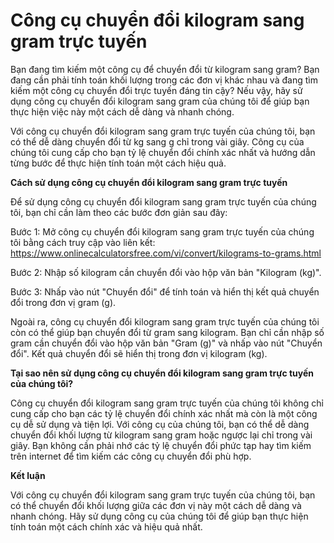 Công cụ chuyển đổi kilogram sang gram trực tuyến
================================================

Bạn đang tìm kiếm một công cụ để chuyển đổi từ kilogram sang gram? Bạn đang cần phải tính toán khối lượng trong các đơn vị khác nhau và đang tìm kiếm một công cụ chuyển đổi trực tuyến đáng tin cậy? Nếu vậy, hãy sử dụng công cụ chuyển đổi kilogram sang gram của chúng tôi để giúp bạn thực hiện việc này một cách dễ dàng và nhanh chóng.

Với công cụ chuyển đổi kilogram sang gram trực tuyến của chúng tôi, bạn có thể dễ dàng chuyển đổi từ kg sang g chỉ trong vài giây. Công cụ của chúng tôi cung cấp cho bạn tỷ lệ chuyển đổi chính xác nhất và hướng dẫn từng bước để thực hiện tính toán một cách hiệu quả.

**Cách sử dụng công cụ chuyển đổi kilogram sang gram trực tuyến**

Để sử dụng công cụ chuyển đổi kilogram sang gram trực tuyến của chúng tôi, bạn chỉ cần làm theo các bước đơn giản sau đây:

Bước 1: Mở công cụ chuyển đổi kilogram sang gram trực tuyến của chúng tôi bằng cách truy cập vào liên kết: <https://www.onlinecalculatorsfree.com/vi/convert/kilograms-to-grams.html>

Bước 2: Nhập số kilogram cần chuyển đổi vào hộp văn bản "Kilogram (kg)".

Bước 3: Nhấp vào nút "Chuyển đổi" để tính toán và hiển thị kết quả chuyển đổi trong đơn vị gram (g).

Ngoài ra, công cụ chuyển đổi kilogram sang gram trực tuyến của chúng tôi còn có thể giúp bạn chuyển đổi từ gram sang kilogram. Bạn chỉ cần nhập số gram cần chuyển đổi vào hộp văn bản "Gram (g)" và nhấp vào nút "Chuyển đổi". Kết quả chuyển đổi sẽ hiển thị trong đơn vị kilogram (kg).

**Tại sao nên sử dụng công cụ chuyển đổi kilogram sang gram trực tuyến của chúng tôi?**

Công cụ chuyển đổi kilogram sang gram trực tuyến của chúng tôi không chỉ cung cấp cho bạn các tỷ lệ chuyển đổi chính xác nhất mà còn là một công cụ dễ sử dụng và tiện lợi. Với công cụ của chúng tôi, bạn có thể dễ dàng chuyển đổi khối lượng từ kilogram sang gram hoặc ngược lại chỉ trong vài giây. Bạn không cần phải nhớ các tỷ lệ chuyển đổi phức tạp hay tìm kiếm trên internet để tìm kiếm các công cụ chuyển đổi phù hợp.

**Kết luận**

Với công cụ chuyển đổi kilogram sang gram trực tuyến của chúng tôi, bạn có thể chuyển đổi khối lượng giữa các đơn vị này một cách dễ dàng và nhanh chóng. Hãy sử dụng công cụ của chúng tôi để giúp bạn thực hiện tính toán một cách chính xác và hiệu quả nhất.